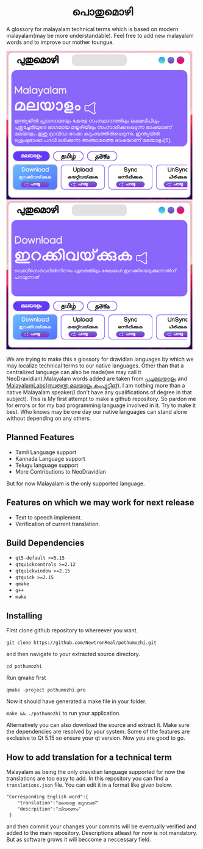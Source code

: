 <h1 align=center style="">പൊതുമൊഴി</h1>

A glossory for malayalam technical terms which is based on modern malayalam(may be more understandable). Feel free to add new malayalam words and to improve our mother toungue.

![thumbnail1](thumbnails/thumbnail1.png) ![thumbnail2](thumbnails/thumbnail2.png)

We are trying to make this a glossory for dravidian languages by which we may localize technical terms to our native languages. Other than that a centralized language can also be made(we may call it NeoDravidian).Malayalam words added are taken from [പച്ചമലയാളം](https://archive.org/details/technical-words-in-malayalam) and [MalayalamLabs(സ്വതന്ത്ര മലയാളം കംപ്യൂട്ടിങ്)](https://community.smc.org.in/t/resources-for-translators/403). I am nothing more than a native Malayalam speaker(I don't have any qualifications of degree in that subject). This is My first attempt to make a github repository. So pardon me for  errors or for my bad programming language involved in it. Try to make it best. Who knows may be one day our native languages can  stand alone without depending on any others.

## Planned Features

 - Tamil Language support
 - Kannada Language support
 - Telugu language support
 - More Contributions to NeoDravidian

But for now Malayalam is the only supported language.

## Features on which we may work for next release

 - Text to speech implement.
 - Verification of current translation.

## Build Dependencies

 - ```qt5-default >=5.15```
 - ```qtquickcontrols >=2.12```
 - ```qtquickwindow >=2.15```
 - ```qtquick >=2.15```
 - ```qmake```
 - ```g++```
 - ```make```

## Installing

First clone github repository to whereever you want.

```git clone https://github.com/NewtronReal/pothumozhi.git```

and then navigate to your extracted source directory.

```cd pothumozhi```

Run qmake first

```qmake -project pothumozhi.pro```

Now it should have generated a make file in your folder.

```make && ./pothumozhi``` to run your application.

Alternatively you can also download the source and extract it. Make sure the dependencies are resolved by your system. Some of the features are exclusive to Qt 5.15 so ensure your qt version. Now you are good to go.

## How to add translation for a technical term

Malayalam as being the only dravidian language supported for now the translations are too easy to add. In this repository you can find a ```translations.json``` file. You can edit it in a format like given below.

```
"Corresponding English word":{
    "translation":"മലയാള മറുവാക്ക്"
    "descrpition":"വിവരണം"
 }
 ```
and then commit your changes your commits will be eventually verified and added to the main repository. Descriptions atleast for now is not mandatory. But as software grows it will beccome a neccessary field.
